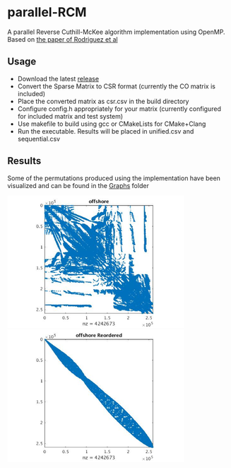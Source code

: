 # parallel-RCM
A parallel Reverse Cuthill-McKee algorithm implementation using OpenMP. Based on [the paper of Rodriguez et al](https://ieeexplore.ieee.org/document/8104594)

## Usage
- Download the latest [release](https://github.com/CedArctic/parallel-RCM/releases)
- Convert the Sparse Matrix to CSR format (currently the CO matrix is included)
- Place the converted matrix as csr.csv in the build directory
- Configure config.h appropriately for your matrix (currently configured for included matrix and test system)
- Use makefile to build using gcc or CMakeLists for CMake+Clang
- Run the executable. Results will be placed in unified.csv and sequential.csv

## Results
Some of the permutations produced using the implementation have been visualized and can be found in the [Graphs](Graphs/) folder

<img height="300" src="https://github.com/CedArctic/parallel-RCM/blob/master/Graphs/offshore.jpg"><img height="300" src="https://github.com/CedArctic/parallel-RCM/blob/master/Graphs/offshore_Reordered.jpg">
